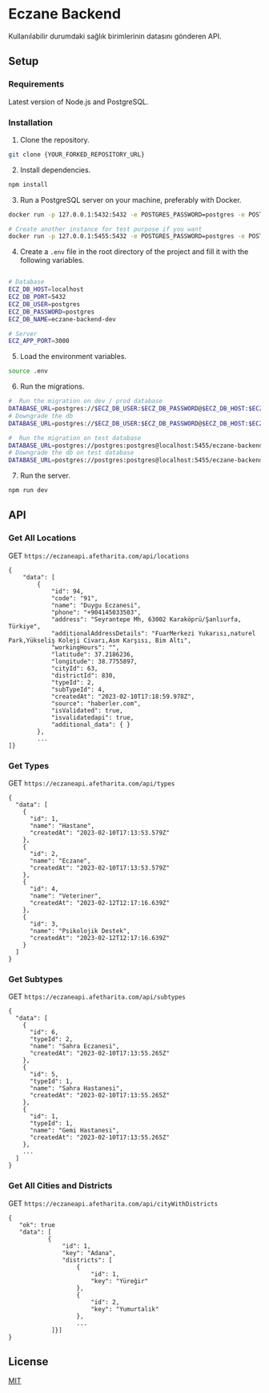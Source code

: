# Eczane Backend

Kullanılabilir durumdaki sağlık birimlerinin datasını gönderen API.

## Setup

### Requirements

Latest version of Node.js and PostgreSQL.

### Installation

1. Clone the repository.

```bash
git clone {YOUR_FORKED_REPOSITORY_URL}
```

2. Install dependencies.

```bash
npm install
```

3. Run a PostgreSQL server on your machine, preferably with Docker.

```bash
docker run -p 127.0.0.1:5432:5432 -e POSTGRES_PASSWORD=postgres -e POSTGRES_DB=eczane-backend-dev -e POSTGRES_USER=postgres -e POSTGRES_ROOT_PASSWORD=postgres -d postgres

# Create another instance for test purpose if you want
docker run -p 127.0.0.1:5455:5432 -e POSTGRES_PASSWORD=postgres -e POSTGRES_DB=eczane-backend-test -e POSTGRES_USER=postgres -e POSTGRES_ROOT_PASSWORD=postgres -d postgres

```

4. Create a `.env` file in the root directory of the project and fill it with the following variables.

```bash

# Database
ECZ_DB_HOST=localhost
ECZ_DB_PORT=5432
ECZ_DB_USER=postgres
ECZ_DB_PASSWORD=postgres
ECZ_DB_NAME=eczane-backend-dev

# Server
ECZ_APP_PORT=3000

```

5. Load the environment variables.

```bash
source .env
```

6. Run the migrations.

```bash
#  Run the migration on dev / prod database
DATABASE_URL=postgres://$ECZ_DB_USER:$ECZ_DB_PASSWORD@$ECZ_DB_HOST:$ECZ_DB_PORT/$ECZ_DB_NAME npm run migrate up
# Downgrade the db
DATABASE_URL=postgres://$ECZ_DB_USER:$ECZ_DB_PASSWORD@$ECZ_DB_HOST:$ECZ_DB_PORT/$ECZ_DB_NAME npm run migrate down

#  Run the migration on test database
DATABASE_URL=postgres://postgres:postgres@localhost:5455/eczane-backend-test npm run migrate up
# Downgrade the db on test database
DATABASE_URL=postgres://postgres:postgres@localhost:5455/eczane-backend-test npm run migrate down
```

7. Run the server.

```bash
npm run dev
```

## API

### Get All Locations

GET `https://eczaneapi.afetharita.com/api/locations`

```
{
    "data": [
        {
            "id": 94,
            "code": "91",
            "name": "Duygu Eczanesi",
            "phone": "+904145033503",
            "address": "Seyrantepe Mh, 63002 Karaköprü/Şanlıurfa, Türkiye",
            "additionalAddressDetails": "FuarMerkezi Yukarısı,naturel Park,Yükseliş Koleji Civarı,Asm Karşısı, Bim Altı",
            "workingHours": "",
            "latitude": 37.2186236,
            "longitude": 38.7755897,
            "cityId": 63,
            "districtId": 830,
            "typeId": 2,
            "subTypeId": 4,
            "createdAt": "2023-02-10T17:18:59.978Z",
            "source": "haberler.com",
            "isValidated": true,
            "isvalidatedapi": true,
            "additional_data": { }
        },
        ...
]}
```

### Get Types

GET `https://eczaneapi.afetharita.com/api/types`

```
{
  "data": [
    {
      "id": 1,
      "name": "Hastane",
      "createdAt": "2023-02-10T17:13:53.579Z"
    },
    {
      "id": 2,
      "name": "Eczane",
      "createdAt": "2023-02-10T17:13:53.579Z"
    },
    {
      "id": 4,
      "name": "Veteriner",
      "createdAt": "2023-02-12T12:17:16.639Z"
    },
    {
      "id": 3,
      "name": "Psikolojik Destek",
      "createdAt": "2023-02-12T12:17:16.639Z"
    }
  ]
}
```

### Get Subtypes

GET `https://eczaneapi.afetharita.com/api/subtypes`

```
{
  "data": [
    {
      "id": 6,
      "typeId": 2,
      "name": "Sahra Eczanesi",
      "createdAt": "2023-02-10T17:13:55.265Z"
    },
    {
      "id": 5,
      "typeId": 1,
      "name": "Sahra Hastanesi",
      "createdAt": "2023-02-10T17:13:55.265Z"
    },
    {
      "id": 1,
      "typeId": 1,
      "name": "Gemi Hastanesi",
      "createdAt": "2023-02-10T17:13:55.265Z"
    },
    ...
  ]
}
```

### Get All Cities and Districts

GET `https://eczaneapi.afetharita.com/api/cityWithDistricts`

```
{
   "ok": true
   "data": [
           {
               "id": 1,
               "key": "Adana",
               "districts": [
                   {
                       "id": 1,
                       "key": "Yüreğir"
                   },
                   {
                       "id": 2,
                       "key": "Yumurtalık"
                   },
                   ...
            ]}]
}
```

## License

[MIT](https://choosealicense.com/licenses/mit/)
